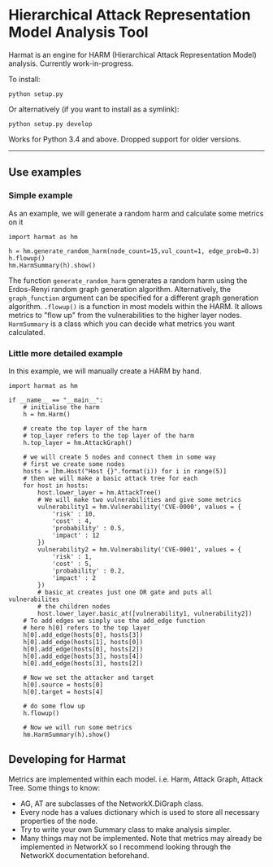 # Hierarchical Attack Representation Model Analysis Tool

Harmat is an engine for HARM (Hierarchical Attack Representation Model) analysis.
Currently work-in-progress.

To install:

`python setup.py`

Or alternatively (if you want to install as a symlink):

`python setup.py develop`

Works for Python 3.4 and above. Dropped support for older versions.

---

## Use examples

### Simple example
As an example, we will generate a random harm and calculate some metrics on it

```{python}
import harmat as hm

h = hm.generate_random_harm(node_count=15,vul_count=1, edge_prob=0.3)
h.flowup()
hm.HarmSummary(h).show()
```

The function `generate_random_harm` generates a random harm using the Erdos-Renyi random graph generation algorithm. 
Alternatively, the `graph_function` argument can be specified for a different graph generation algorithm. `.flowup()` is a function in most models within the HARM. It allows metrics to "flow up" from the vulnerabilities to the higher layer nodes.
`HarmSummary` is a class which you can decide what metrics you want calculated.

### Little more detailed example

In this example, we will manually create a HARM by hand.

```{python}
import harmat as hm

if __name__ == "__main__":
    # initialise the harm
    h = hm.Harm()

    # create the top layer of the harm
    # top_layer refers to the top layer of the harm
    h.top_layer = hm.AttackGraph()

    # we will create 5 nodes and connect them in some way
    # first we create some nodes
    hosts = [hm.Host("Host {}".format(i)) for i in range(5)]
    # then we will make a basic attack tree for each
    for host in hosts:
        host.lower_layer = hm.AttackTree()
        # We will make two vulnerabilities and give some metrics
        vulnerability1 = hm.Vulnerability('CVE-0000', values = {
            'risk' : 10,
            'cost' : 4,
            'probability' : 0.5,
            'impact' : 12
        })
        vulnerability2 = hm.Vulnerability('CVE-0001', values = {
            'risk' : 1,
            'cost' : 5,
            'probability' : 0.2,
            'impact' : 2
        })
        # basic_at creates just one OR gate and puts all vulnerabilites
        # the children nodes
        host.lower_layer.basic_at([vulnerability1, vulnerability2])
    # To add edges we simply use the add_edge function
    # here h[0] refers to the top layer
    h[0].add_edge(hosts[0], hosts[3])
    h[0].add_edge(hosts[1], hosts[0])
    h[0].add_edge(hosts[0], hosts[2])
    h[0].add_edge(hosts[3], hosts[4])
    h[0].add_edge(hosts[3], hosts[2])

    # Now we set the attacker and target
    h[0].source = hosts[0]
    h[0].target = hosts[4]

    # do some flow up
    h.flowup()

    # Now we will run some metrics
    hm.HarmSummary(h).show()
```

## Developing for Harmat

Metrics are implemented within each model. i.e. Harm, Attack Graph, Attack Tree.
Some things to know:
* AG, AT are subclasses of the NetworkX.DiGraph class.
* Every node has a values dictionary which is used to store all necessary properties of the node.
* Try to write your own Summary class to make analysis simpler. 
* Many things may not be implemented.
Note that metrics may already be implemented in NetworkX so I recommend looking through the NetworkX documentation beforehand.



